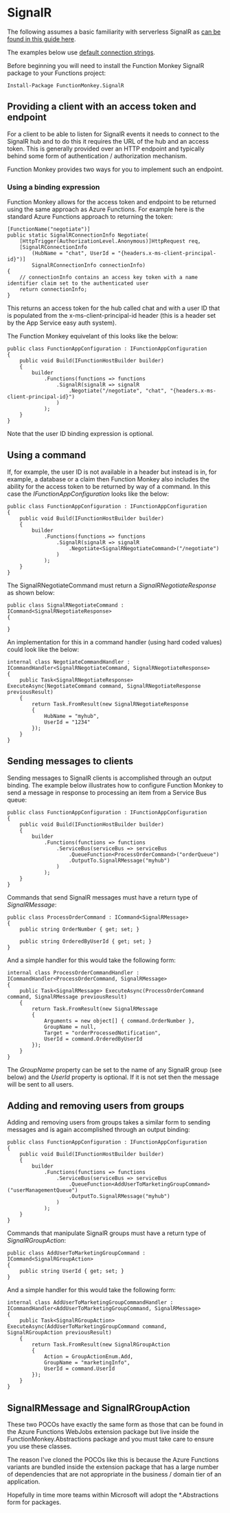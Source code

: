 # SignalR

The following assumes a basic familiarity with serverless SignalR as [can be found in this guide here](https://docs.microsoft.com/en-us/azure/azure-signalr/signalr-concept-azure-functions).

The examples below use [default connection strings](/crosscutting/connectionStrings.md).

Before beginning you will need to install the Function Monkey SignalR package to your Functions project:

    Install-Package FunctionMonkey.SignalR

## Providing a client with an access token and endpoint

For a client to be able to listen for SignalR events it needs to connect to the SignalR hub and to do this it requires the URL of the hub and an access token. This is generally provided over an HTTP endpoint and typically behind some form of authentication / authorization mechanism.

Function Monkey provides two ways for you to implement such an endpoint.

### Using a binding expression

Function Monkey allows for the access token and endpoint to be returned using the same approach as Azure Functions. For example here is the standard Azure Functions approach to returning the token:

    [FunctionName("negotiate")]
    public static SignalRConnectionInfo Negotiate(
        [HttpTrigger(AuthorizationLevel.Anonymous)]HttpRequest req, 
        [SignalRConnectionInfo
            (HubName = "chat", UserId = "{headers.x-ms-client-principal-id}")]
            SignalRConnectionInfo connectionInfo)
    {
        // connectionInfo contains an access key token with a name identifier claim set to the authenticated user
        return connectionInfo;
    }

This returns an access token for the hub called chat and with a user ID that is populated from the x-ms-client-principal-id header (this is a header set by the App Service easy auth system).

The Function Monkey equivelant of this looks like the below:

    public class FunctionAppConfiguration : IFunctionAppConfiguration
    {
        public void Build(IFunctionHostBuilder builder)
        {
            builder
                .Functions(functions => functions
                    .SignalR(signalR => signalR
                        .Negotiate("/negotiate", "chat", "{headers.x-ms-client-principal-id}")
                    )
                );
        }
    }

Note that the user ID binding expression is optional.

## Using a command

If, for example, the user ID is not available in a header but instead is in, for example, a database or a claim then Function Monkey also includes the ability for the access token to be returned by way of a command. In this case the _IFunctionAppConfiguration_ looks like the below:

    public class FunctionAppConfiguration : IFunctionAppConfiguration
    {
        public void Build(IFunctionHostBuilder builder)
        {
            builder
                .Functions(functions => functions
                    .SignalR(signalR => signalR
                        .Negotiate<SignalRNegotiateCommand>("/negotiate")
                    )
                );
        }
    }

The SignalRNegotiateCommand must return a _SignalRNegotiateResponse_ as shown below:

    public class SignalRNegotiateCommand : ICommand<SignalRNegotiateResponse>
    {
        
    }

An implementation for this in a command handler (using hard coded values) could look like the below:

    internal class NegotiateCommandHandler : ICommandHandler<SignalRNegotiateCommand, SignalRNegotiateResponse>
    {
        public Task<SignalRNegotiateResponse> ExecuteAsync(NegotiateCommand command, SignalRNegotiateResponse previousResult)
        {
            return Task.FromResult(new SignalRNegotiateResponse
            {
                HubName = "myhub",
                UserId = "1234"
            });
        }
    }

## Sending messages to clients

Sending messages to SignalR clients is accomplished through an output binding. The example below illustrates how to configure Function Monkey to send a message in response to processing an item from a Service Bus queue:

    public class FunctionAppConfiguration : IFunctionAppConfiguration
    {
        public void Build(IFunctionHostBuilder builder)
        {
            builder
                .Functions(functions => functions
                    .ServiceBus(serviceBus => serviceBus
                        .QueueFunction<ProcessOrderCommand>("orderQueue")
                        .OutputTo.SignalRMessage("myhub")  
                    )
                );
        }
    }

Commands that send SignalR messages must have a return type of _SignalRMessage_:

    public class ProcessOrderCommand : ICommand<SignalRMessage>
    {
        public string OrderNumber { get; set; }

        public string OrderedByUserId { get; set; }
    }

And a simple handler for this would take the following form:

    internal class ProcessOrderCommandHandler : ICommandHandler<ProcessOrderCommand, SignalRMessage>
    {
        public Task<SignalRMessage> ExecuteAsync(ProcessOrderCommand command, SignalRMessage previousResult)
        {
            return Task.FromResult(new SignalRMessage
            {
                Arguments = new object[] { command.OrderNumber },
                GroupName = null,
                Target = "orderProcessedNotification",
                UserId = command.OrderedByUserId
            });
        }
    }

The _GroupName_ property can be set to the name of any SignalR group (see below) and the _UserId_ property is optional. If it is not set then the message will be sent to all users.

## Adding and removing users from groups

Adding and removing users from groups takes a similar form to sending messages and is again accomplished through an output binding:

    public class FunctionAppConfiguration : IFunctionAppConfiguration
    {
        public void Build(IFunctionHostBuilder builder)
        {
            builder
                .Functions(functions => functions
                    .ServiceBus(serviceBus => serviceBus
                        .QueueFunction<AddUserToMarketingGroupCommand>("userManagementQueue")
                        .OutputTo.SignalRMessage("myhub")  
                    )
                );
        }
    }

Commands that manipulate SignalR groups must have a return type of _SignalRGroupAction_:

    public class AddUserToMarketingGroupCommand : ICommand<SignalRGroupAction>
    {
        public string UserId { get; set; }
    }

And a simple handler for this would take the following form:

    internal class AddUserToMarketingGroupCommandHandler : ICommandHandler<AddUserToMarketingGroupCommand, SignalRMessage>
    {
        public Task<SignalRGroupAction> ExecuteAsync(AddUserToMarketingGroupCommand command, SignalRGroupAction previousResult)
        {
            return Task.FromResult(new SignalRGroupAction
            {
                Action = GroupActionEnum.Add,
                GroupName = "marketingInfo",
                UserId = command.UserId
            });
        }
    }

## SignalRMessage and SignalRGroupAction

These two POCOs have exactly the same form as those that can be found in the Azure Functions WebJobs extension package but live inside the FunctionMonkey.Abstractions package and you must take care to ensure you use these classes.

The reason I've cloned the POCOs like this is because the Azure Functions variants are bundled inside the extension package that has a large number of dependencies that are not appropriate in the business / domain tier of an application.

Hopefully in time more teams within Microsoft will adopt the *.Abstractions form for packages.